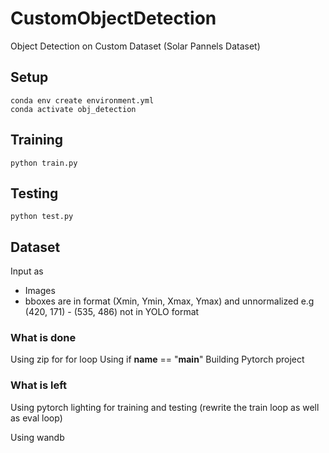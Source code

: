 # CustomObjectDetection
Object Detection on Custom Dataset (Solar Pannels Dataset)

## Setup 
```
conda env create environment.yml
conda activate obj_detection
```
## Training
```python train.py```

## Testing
```python test.py```

## Dataset
Input as 
- Images
- bboxes are in format (Xmin, Ymin, Xmax, Ymax) and unnormalized e.g  (420, 171) - (535, 486) not in YOLO format

### What is done
Using zip for for loop
Using if __name__ == "__main__"
Building Pytorch project
### What is left
Using pytorch lighting for training and testing (rewrite the train loop as well as eval loop) 

Using wandb



